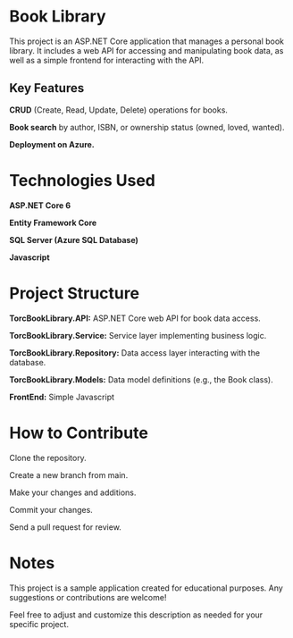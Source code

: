 # Book Library 
This project is an ASP.NET Core application that manages a personal book library. It includes a web API for accessing and manipulating book data, as well as a simple frontend for interacting with the API.




## Key Features

**CRUD** (Create, Read, Update, Delete) operations for books.

**Book search** by author, ISBN, or ownership status (owned, loved, wanted).

**Deployment on Azure.**


<h1>Technologies Used</h1>

**ASP.NET Core 6**

**Entity Framework Core**

**SQL Server (Azure SQL Database)**

**Javascript**


<h1>Project Structure</h1>

**TorcBookLibrary.API:** ASP.NET Core web API for book data access.

**TorcBookLibrary.Service:** Service layer implementing business logic.

**TorcBookLibrary.Repository:** Data access layer interacting with the database.

**TorcBookLibrary.Models:** Data model definitions (e.g., the Book class).

**FrontEnd:** Simple Javascript


<h1>How to Contribute</h1>

Clone the repository.

Create a new branch from main.

Make your changes and additions.

Commit your changes.

Send a pull request for review.



<h1>Notes</h1>

This project is a sample application created for educational purposes. Any suggestions or contributions are welcome!


Feel free to adjust and customize this description as needed for your specific project.
